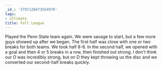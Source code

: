 ```yaml
---
_id_: '3797120473554970'
tags:
- ultimate
title: Fall League
---
```


Played the Penn State team again. We were savage to start, but a few more guys showed up after we began. The first half was close with one or two breaks for both teams. We took half 8-6. In the second half, we opened with a goal and then 4 or 5 breaks in a row, then finished out strong. I don't think our O was incredibly strong, but on D they kept throwing us the disc and we converted our second-half breaks quickly.
